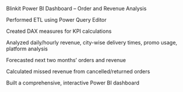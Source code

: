 Blinkit Power BI Dashboard – Order and Revenue Analysis

Performed ETL using Power Query Editor

Created DAX measures for KPI calculations

Analyzed daily/hourly revenue, city-wise delivery times, promo usage, platform analysis

Forecasted next two months’ orders and revenue

Calculated missed revenue from cancelled/returned orders

Built a comprehensive, interactive Power BI dashboard
